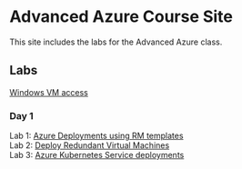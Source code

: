 # Advanced Azure Course Site

This site includes the labs for the Advanced Azure class. 

## Labs
[Windows VM access](VM_access.md)

### Day 1
Lab 1: [Azure Deployments using RM templates](labs/01-arm-templates/)  
Lab 2: [Deploy Redundant Virtual Machines](labs/02-vms)   
Lab 3: [Azure Kubernetes Service deployments](labs/03-aks)
